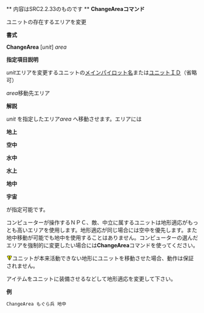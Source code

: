 ** 内容はSRC2.2.33のものです **
**ChangeAreaコマンド**

ユニットの存在するエリアを変更

**書式**

**ChangeArea** [*unit*] *area*

**指定項目説明**

*unit*エリアを変更するユニットの[メインパイロット名](メインパイロット名.md)または[ユニットＩＤ](ユニットＩＤ.md)（省略可）

*area*移動先エリア

**解説**

*unit* を指定したエリア*area* へ移動させます。エリアには

**地上**

**空中**

**水中**

**水上**

**地中**

**宇宙**

が指定可能です。

コンピューターが操作するＮＰＣ、敵、中立に属するユニットは地形適応がもっとも高いエリアを使用します。地形適応が同じ場合には空中を優先します。また地中移動が可能でも地中を使用することはありません。コンピューターの選んだエリアを強制的に変更したい場合には**ChangeArea**コマンドを使ってください。

![](../images/bm0.gif)ユニットが本来活動できない地形にユニットを移動させた場合、動作は保証されません。

アイテムをユニットに装備させるなどして地形適応を変更して下さい。

**例**
```sh
ChangeArea もぐら兵 地中
```

